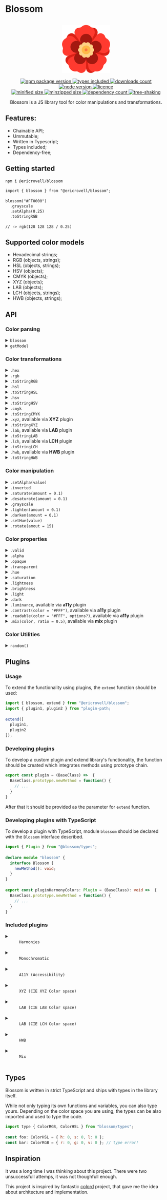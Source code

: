 # Blossom

<div align="center">
  <img src="./assets/logo.svg" alt="Flower" width="150px" style="padding: 1em">
</div>

<div align="center">
  <a href="https://www.npmjs.com/package/@ericrovell/blossom">
    <img alt="npm package version" src="https://badgen.net/npm/v/@ericrovell/blossom/" />
  </a>
  <a href="https://www.npmjs.com/package/@ericrovell/blossom">
    <img alt="types included" src="https://badgen.net/npm/types/@ericrovell/blossom/" />
  </a>
  <a href="https://www.npmjs.com/package/@ericrovell/blossom">
    <img alt="downloads count" src="https://badgen.net/npm/dt/@ericrovell/blossom/" />
  </a>
  <a href="https://www.npmjs.com/package/@ericrovell/blossom">
    <img alt="node version" src="https://badgen.net/npm/node/@ericrovell/blossom/" />
  </a>
  <a href="https://www.npmjs.com/package/@ericrovell/blossom">
    <img alt="licence" src="https://badgen.net/npm/license/@ericrovell/blossom/" />
  </a>
</div>

<div align="center">
  <a href="https://bundlephobia.com/package/@ericrovell/blossom">
    <img alt="minified size" src="https://badgen.net/bundlephobia/min/@ericrovell/blossom/" />
  </a>
  <a href="https://bundlephobia.com/package/@ericrovell/blossom">
    <img alt="minzipped size" src="https://badgen.net/bundlephobia/minzip/@ericrovell/blossom/" />
  </a>
  <a href="https://bundlephobia.com/package/@ericrovell/blossom">
    <img alt="dependency count" src="https://badgen.net/bundlephobia/dependency-count/@ericrovell/blossom/" />
  </a>
  <a href="https://bundlephobia.com/package/@ericrovell/blossom">
    <img alt="tree-shaking" src="https://badgen.net/bundlephobia/tree-shaking/@ericrovell/blossom/" />
  </a>
</div>

<p align="center">
Blossom is a JS library tool for color manipulations and transformations.
</p>

## Features:

- Chainable API;
- Ummutable;
- Written in Typescript;
- Types included;
- Dependency-free;

## Getting started

```
npm i @ericrovell/blossom
```

```
import { blossom } from "@ericrovell/blossom";

blossom("#FF0000")
  .grayscale
  .setAlpha(0.25)
  .toStringRGB

// -> rgb(128 128 128 / 0.25)
```

## Supported color models

- Hexadecimal strings;
- RGB (objects, strings);
- HSL (objects, strings);
- HSV (objects);
- CMYK (objects);
- XYZ (objects);
- LAB (objects);
- LCH (objects, strings);
- HWB (objects, strings);

## API

### Color parsing

<details>
  <summary>
    <code>blossom</code>
  </summary>
  
  Parses the given input and creates a new Blossom instance.

  ```js
  import { blossom } from "@ericrovell/blossom";

  // string input
  blossom("#ABC");
  blossom("#AABBCC");
  blossom("#ADCDEF12");
  blossom("rgb(100, 200, 255)");
  blossom("rgba(100, 200, 255, 0.5)");
  blossom("rgba(10% 20% 30% / 35%)");
  blossom("hsl(180, 78%, 87%)");
  blossom("hsla(180, 78%, 87%, 0.5)");
  blossom("hsla(180deg 78% 87% / 50%)");

  // object input
  blossom({ r: 12, g: 34, b: 56 });
  blossom({ r: 12, g: 34, b: 56, a: 1 });
  blossom({ h: 180, s: 50, l: 75 });
  blossom({ h: 180, s: 50, l: 75, a: 1 });
  blossom({ h: 180, s: 50, v: 65 });
  blossom({ h: 180, s: 50, v: 65, a: 1 });
  blossom({ c: 25, m: 50, k: 75, k: 100 });
  blossom({ c: 25, m: 50, k: 75, k: 100, a: 1 });
  ```
</details>

<details>
  <summary>
    <code>getModel</code>
  </summary>

  Parses a color and returns a color model name of the given input.

  ```js
    import { getModel } from "@ericrovell/blossom";

    getModel("#ADC123"); // -> "hex"
    getModel({ r: 13, g: 237, b: 162 }); // -> "rgb"
    getModel("hsl(180deg 50% 50%)"); // -> "hsl"
    getModel("Hi!"); // -> null
  ```
</details>

### Color transformations

<details>
  <summary>
    <code>.hex</code>
  </summary>

  Returns the hexadecimal representation of a color.
  Outputs the modern `#RRGGBBAA` opacity syntax for transparent colors.

  ```js
  blossom("rgb(0, 255, 0)").hex; // -> "#00FF00"
  blossom({ h: 300, s: 100, l: 50 }).hex; // -> "#FF00FF"
  blossom({ r: 255, g: 255, b: 255, a: 0 }).hex; // -> "#FFFFFF00"
  ```
</details>

<details>
  <summary>
    <code>.rgb</code>
  </summary>

  Returns the RGB color model object of a color.

  ```js
  blossom("#ff0000").rgb; // -> { r: 255, g: 0, b: 0, a: 1 }
  blossom({ h: 180, s: 100, l: 50, a: 0.5 }).rgb; // -> { r: 0, g: 255, b: 255, a: 0.5 }
  ```
</details>

<details>
  <summary>
    <code>.toStringRGB</code>
  </summary>

  Returns the RGB color model string of a color.
  Outputs the modern whitespace syntax.

  ```js
  blossom("#ff0000").toStringRGB; // -> "rgb(255 0 0)"
  blossom({ h: 180, s: 100, l: 50, a: 0.5 }).toStringRGB; // -> "rgb(0 255 255 / 0.5)"
  ```
</details>

<details>
  <summary>
    <code>.hsl</code>
  </summary>

  Returns the HSL color space object of a color.

  ```js
  blossom("#ffff00").hsl; // -> { h: 60, s: 100, l: 50, a: 1 }
  blossom("rgba(0, 0, 255, 0.5)").hsl; // -> { h: 240, s: 100, l: 50, a: 0.5 }
  ```
</details>

<details>
  <summary>
    <code>.toStringHSL</code>
  </summary>

  Returns the HSL color space string of a color.
  Outputs the modern whitespace syntax.

  ```js
  blossom("#ffff00").toStringHSL; // -> "hsl(60deg 100% 50%)"
  blossom("rgba(0, 0, 255, 0.5)").toStringHSL; // -> "hsl(240deg 100% 50% / 0.5)"
  ```
</details>

<details>
  <summary>
    <code>.hsv</code>
  </summary>

  Returns the HSV color space object of a color.

  ```js
  blossom("#ffff00").hsv; // -> { h: 60, s: 100, v: 100, a: 1 }
  blossom("rgba(0, 255, 255, 0.5)").hsv; // -> { h: 180, s: 100, v: 100, a: 1 }
  ```
</details>

<details>
  <summary>
    <code>.toStringHSV</code>
  </summary>

  Returns the HSV color space string of a color.
  Outputs the modern whitespace syntax.

  ```js
  blossom("#FFFF00").toStringHSV; // -> "hsc(60deg 100% 100%)"
  blossom("rgba(0, 0, 255, 0.5)").toStringHSV; // -> "hsc(240deg 100% 100% / 0.5)"
  ```
</details>

<details>
  <summary>
    <code>.cmyk</code>
  </summary>

  Returns the CMYK color space object of a color.

  ```js
  blossom("#FFFFFF").cmyk; // -> { c: 0, m: 0, y: 0, k: 0, a: 1 }
  blossom("#555AAA").cmyk; // -> { c: 50, m: 47, y: 0, k: 33, a: 1 }
  ```
</details>

<details>
  <summary>
    <code>.toStringCMYK</code>
  </summary>

  Returns the CMYK color space string of a color.

  ```js
  blossom("#FFFFFF").toStringCMYK; // -> device-cmyk(0% 0% 0% 0%){ c: 0, m: 0, y: 0, k: 0, a: 1 }
  blossom("#555AAA80").toStringCMYK; // -> device-cmyk(50% 47% 0 33% / 0.5)
  ```
</details>

<details>
  <summary>
    <code>.xyz</code>, available via <strong>XYZ</strong> plugin
  </summary>

  Returns the [CIE XYZ](https://www.sttmedia.com/colormodel-xyz) color space object of a color.

  ```js
  blossom("#FFFFFF").xyz; // -> { x: 95.047, y: 100, z: 108.883 a: 1 }
  blossom({ x: 0, y: 0, z: 0 }).hex; // -> "#000000"
  ```
</details>

<details>
  <summary>
    <code>.toStringXYZ</code>
  </summary>

  Returns the CIE XYZ color space string of a color.

  ```js
  blossom("#FFFFFF").toStringXYZ; // -> color(xyz 96.42 100 82.52)
  blossom("#555AAA80").toStringXYZ; // -> color(xyz 13.65 11.79 29.83 / 0.5)
  ```
</details>

<details>
  <summary>
    <code>.lab</code>, available via <strong>LAB</strong> plugin
  </summary>

  Returns the [CIE LAB](https://en.wikipedia.org/wiki/CIELAB_color_space) color space object of a color.

  ```js
  blossom("#FFFFFF").lab; // -> { l: 100, a: 0, b: 0, alpha: 1 }
  blossom("#123ABC").lab; // -> { l: 29.95, a: 29.48, b: -72.93, alpha: 1 }
  ```
</details>

<details>
  <summary>
    <code>.toStringLAB</code>
  </summary>

  Returns the CIE LAB color space string of a color.

  ```js
  blossom("#FFFFFF").toStringLAB; // -> lab(100% 0 0)
  blossom("#555AAA80").toStringLAB; // -> lab(40.88% 15.43 -44.4)
  ```
</details>

<details>
  <summary>
    <code>.lch</code>, available via <strong>LCH</strong> plugin
  </summary>

  Returns the [CIE LCH](https://lea.verou.me/2020/04/lch-colors-in-css-what-why-and-how/) color space object of a color.

  ```js
  blossom("#FFFFFF").lch; // -> { l: 100, c: 0, h: 0, a: 1 }
  blossom("#123ABC").lch; // -> { l: 29.95, c: 78.66, c: 292.01, alpha: 1 }
  ```
</details>

<details>
  <summary>
    <code>.toStringLCH</code>
  </summary>

  Returns the CIE LCH color space string of a color.

  ```js
  blossom("#FFFFFF").toStringLCH; // -> lch(100% 0 0)
  blossom("#555AAA80").toStringLCH; // -> lch(40.88% 47.01 289.16 / 0.5)
  ```
</details>

<details>
  <summary>
    <code>.hwb</code>, available via <strong>HWB</strong> plugin
  </summary>

  Returns the [HWB](https://en.wikipedia.org/wiki/HWB_color_model) color space object of a color.

  ```js
  blossom("#FFFFFF").hwb; // -> { h: 0, w: 100, b: 0, a: 1 }
  blossom("#123ABC").hwb; // -> { h: 226, w: 7, b: 26, a: 1 }
  ```
</details>

<details>
  <summary>
    <code>.toStringHWB</code>
  </summary>

  Returns the HWB color space string of a color.

  ```js
  blossom("#FFFFFF").toStringHWB; // -> hwb(0 100% 0%)
  blossom("#555AAA80").toStringHWB; // -> hwb(236 33% 33% / 0.5)
  ```
</details>

### Color manipulation

<details>
  <summary>
    <code>.setAlpha(value)</code>
  </summary>

  Changes the alpha channel value and returns a new `Blossom` instance.

  ```js
  blossom("rgb(0, 0, 0)")
    .setAlpha(0.5)
    .toStringRGB; // -> "rgb(0 0 0 / 0.5)"
  ```
</details>

<details>
  <summary>
    <code>.inverted</code>
  </summary>

  Creates a new `Blossom` instance with an inverted color.

  ```js
  blossom("#aabbcc")
    .inverted
    .hex; // -> "#554433"
  ```
</details>

<details>
  <summary>
    <code>.saturate(amount = 0.1)</code>
  </summary>

  Increases the HSL saturation of a color by the given amount.

  ```js
  blossom("#bf4040")
    .saturate(0.25)
    .hex; // -> "#df2020"

  blossom("hsl(0, 50%, 50%)")
    .saturate(0.5)
    .toStringHSL; // -> "hsl(0deg 100% 50%)"
  ```
</details>

<details>
  <summary>
    <code>.desaturate(amount = 0.1)</code>
  </summary>

  Decreases the HSL saturation of a color by the given amount.

  ```js
  blossom("#df2020")
    .saturate(0.25)
    .hex; // -> "#bf4040"

  blossom("hsl(0, 100%, 50%)")
    .saturate(0.5)
    .toStringHSL; // -> "hsl(0deg 50% 50%)"  
  ```
</details>

<details>
  <summary>
    <code>.grayscale</code>
  </summary>

  Creates a gray color with the same lightness as a source color.
  Same result as `.desaturate(1)`.

  ```js
  blossom("#bf4040")
    .grayscale
    .hex; // -> "#808080"

  blossom("hsl(0, 100%, 50%)")
    .grayscale
    .toStringHSL; // -> "hsl(0deg 0% 50%)"
  ```
</details>

<details>
  <summary>
    <code>.lighten(amount = 0.1)</code>
  </summary>

  Increases the HSL lightness of a color by the given amount.

  ```js
  blossom("#000000")
    .lighten(0.5)
    .hex; // -> "#808080"

  blossom("#223344")
    .lighten(0.3)
    .hex; // -> "#5580aa"

  blossom("hsl(0, 50%, 50%)")
    .lighten(0.5)
    .toStringHSL; // -> "hsl(0deg 50% 100%)"
  ```
</details>

<details>
  <summary>
    <code>.darken(amount = 0.1)</code>
  </summary>

  Decreases the HSL lightness of a color by the given amount.

  ```js
  blossom("#ffffff")
    .darken(0.5)
    .hex; // -> "#808080"

  blossom("#5580aa")
    .darken(0.3)
    .hex; // -> "#223344"

  blossom("hsl(0, 50%, 100%)")
    .lighten(0.5)
    .toStringHSL; // -> "hsl(0, 50%, 50%)"
  ```
</details>

<details>
  <summary>
    <code>.setHue(value)</code>
  </summary>

  Changes the hue value and returns a new `Blossom` instance.

  ```js
  blossom("hsl(90, 50%, 50%)")
    .setHue(180)
    .toStringHSL; // -> "hsl(180deg 50% 50%)"

  blossom("hsl(90, 50%, 50%)")
    .setHue(370)
    .toStringHSL; // -> "hsl(10deg 50% 50%)"
  ```
</details>

<details>
  <summary>
    <code>.rotate(amout = 15)</code>
  </summary>

  Increases the HSL hue value of a color by the given amount.

  ```js
  blossom("hsl(90, 50%, 50%)")
    .rotate(90)
    .toStringHSL; // -> "hsl(180deg 50% 50%)"

  blossom("hsl(90, 50%, 50%)")
    .rotate(-180)
    .toStringHSL; // -> "hsl(270deg 50% 50%)"
  ```
</details>

### Color properties

<details>
  <summary>
    <code>.valid</code>
  </summary>

  Returns a boolean indicating whether or not an input has been parsed successfully.
  On unsuccess, color value defaults to black without error.

  ```js
  blossom("#FFF").valid; // -> true
  blossom("#NaN").valid; // -> false
  blossom("hello").valid; // -> false
  blossom({ r: 0, g: 0, b: 0 }).valid; // -> true
  blossom({ r: 0, g: 0, v: 0 }).valid; // -> false
  ```
</details>

<details>
  <summary>
    <code>.alpha</code>
  </summary>

  Returns an alpha channel value of the color.

  ```js
  blossom("#FFFFFF").alpha; // -> 1
  blossom("rgba(50 100 150 / 0.5)").alpha; // -> 0.5
  ```
</details>

<details>
  <summary>
    <code>.opaque</code>
  </summary>

  Returns a boolean indicating whether or not a color is opaque.

  ```js
  blossom("#FFFFFF").opaque; // -> true
  blossom("rgba(50 100 150 / 0.5)").opaque; // -> false
  ```
</details>

<details>
  <summary>
    <code>.transparent</code>
  </summary>

  Returns a boolean indicating whether or not a color is transparent.

  ```js
  blossom("#FFFFFF").transparent; // -> false
  blossom("rgba(50 100 150 / 0.5)").transparent; // -> true
  ```
</details>

<details>
  <summary>
    <code>.hue</code>
  </summary>

  Returns the Hue value of the number on the color wheel.

  ```js
  blossom("hsl(90deg 50% 50%)").hue; // -> 90
  blossom("hsl(-10deg 50% 50%)").hue; // -> 350
  ```
</details>

<details>
  <summary>
    <code>.saturation</code>
  </summary>

  Returns the saturation value of the number.

  ```js
  blossom("hsl(90deg 50% 50%)").saturation; // -> 0.5
  blossom("hsl(-10deg 98% 50%)").saturation; // -> 0.98
  ```
</details>

<details>
  <summary>
    <code>.lightness</code>
  </summary>

  Returns the lightness value of the number.

  ```js
  blossom("hsl(90deg 50% 50%)").lightness; // -> 0.5
  blossom("hsl(-10deg 50% 46%)").lightness; // -> 0.46
  ```
</details>

<details>
  <summary>
    <code>.brightness</code>
  </summary>

  Returns the brightness of a color in range [0; 1].
  The calculation logic is modified from [Web Content Accessibility Guidelines](https://www.w3.org/TR/AERT/#color-contrast).

  ```js
  blossom("#000000").brightness; // -> 0
  blossom("#808080").brightness; // -> 0.5
  blossom("#FFFFFF").brightness; // -> 1
  ```
</details>

<details>
  <summary>
    <code>.light</code>
  </summary>

  A Boolean indicator whether or not a color is light (brightness >= 0.5).

  ```js
  blossom("#000000").light; // -> false
  blossom("#808080").light; // -> true
  blossom("#FFFFFF").light; // -> true
  ```
</details>

<details>
  <summary>
    <code>.dark</code>
  </summary>

  A Boolean indicator whether or not a color is dark (brightness < 0.5).

  ```js
  blossom("#000000").dark; // -> true
  blossom("#808080").dark; // -> false
  blossom("#FFFFFF").dark; // -> false
  ```
</details>

<details>
  <summary>
    <code>.luminance</code>, available via <strong>a11y</strong> plugin
  </summary>

  Returns the relative luminance of a color, normalized to range [0, 1] as from pure black to pure white according to [WCAG 2.0](https://www.w3.org/TR/WCAG20/#relativeluminancedef).

  ```js
  blossom("#000000").luminance; // 0
  blossom("#808080").luminance; // 0.22
  blossom("#ffffff").luminance; // 1
  ```
</details>

<details>
  <summary>
    <code>.contrast(color = "#FFF")</code>, available via <strong>a11y</strong> plugin
  </summary>

  Calculates a contrast ratio for a pair of colors.
  
  The luminance difference lies in range [1 (white on white), 21 (black on white)]. [WCAG](https://webaim.org/articles/contrast/) required a ratio at least 4.5 for normal text and 3:1 for large one.

  ```js
  blossom("#000000").contrast(); // 21 (black on white)
  blossom("#ffffff").contrast("#000000"); // 21 (white on black)
  blossom("#777777").contrast(); // 4.47 (gray on white)
  blossom("#ff0000").contrast(); // 3.99 (red on white)
  blossom("#0000ff").contrast("#ff000"); // 2.14 (blue on red)
  ```
</details>

<details>
  <summary>
    <code>.readable(color = "#FFF", options?)</code>, available via <strong>a11y</strong> plugin
  </summary>

  Checks that a background and text color pair is readable according to [WCAG 2.0 Contrast and Color Requirements](https://webaim.org/articles/contrast/).

  ```js
  blossom("#000000").isReadable(); // true (normal black text on white bg conforms to WCAG AA)
  blossom("#777777").isReadable(); // false (normal gray text on white bg conforms to WCAG AA)
  blossom("#ffffff").isReadable("#000000"); // true (normal white text on black bg conforms to WCAG AA)
  blossom("#e60000").isReadable("#ffff47", { level: "AAA" }); // false (normal red text on yellow bg does not conform to WCAG AAA)
  blossom("#e60000").isReadable("#ffff47", { level: "AAA", size: "large" }); // true (large red text on yellow bg conforms to WCAG AAA)
  ```
</details>

<details>
  <summary>
    <code>.mix(color, ratio = 0.5)</code>, available via <strong>mix</strong> plugin
  </summary>

  Produces a mixture of two colors and returns the result as new `Blossom` instance. Mix produced using [CIE LAB](https://en.wikipedia.org/wiki/CIELAB_color_space) color space.

  ```js
  import { colord, extend } from "blossom";
  import pluginMix from "@ericrovell/blossom/plugins/mix";

  extend([ mixPlugin ]);

  blossom("#FFFFFF").mix("#000000").hex; // -> "#777777"
  blossom("#800080").mix("#DDA0DD").hex; // -> "#AF5CAE"
  blossom("#CD853F").mix("#EEE8AA", 0.6).hex; // -> "#E3C07E"
  blossom("#008080").mix("#808000", 0.35).hex; // -> "#50805D"
  ```
</details>

### Color Utilities

<details>
  <summary>
    <code>random()</code>
  </summary>

  Creates new instance with a random color.

  ```js
  import { random } from "@ericrovell/blossom";

  random().hex; // -> "#01C8EC"
  random().setAlpha(0.5).rgb; // -> { r: 13, g: 237, b: 162, a: 0.5 }
  ```
</details>

## Plugins

### Usage

To extend the functionality using plugins, the `extend` function should be used:

```js
import { blossom, extend } from "@ericrovell/blossom";
import { plugin1, plugin2 } from "plugin-path;

extend([
  plugin1,
  plugin2
]);
```

### Developing plugins

To develop a custom plugin and extend library's functionality, the function should be created which integrates methods using prototype chain.

```js
export const plugin = (BaseClass) =>  {
  BaseClass.prototype.newMethod = function() {
    // ...
  }
}
```

After that it should be provided as the parameter for `extend` function.

### Developing plugins with TypeScript

To develop a plugin with TypeScript, module `blossom` should be declared with the `Blossom` interface described.

```ts
import { Plugin } from "@blossom/types";

declare module "blossom" {
  interface Blossom {
    newMethod(): void;
  }
}

export const pluginHarmonyColors: Plugin = (BaseClass): void =>  {
  BaseClass.prototype.newMethod = function() {
    // ...
  }
}
```

### Included plugins

<details>
  <summary>
    <code>
      Harmonies
    </code>
  </summary>

  Provides functionatity to generate [harmony colors](https://en.wikipedia.org/wiki/Harmony_(color)).

  Available harmony pallets:

  - analogous;
  - complimentary;
  - double-split-comlimentary;
  - rectangle;
  - tetradic;
  - triadic;
  - split-complimentary;

  ```js
  import { blossom, extends } from "@ericrovell/blossom";
  import { pluginHarmonies } from "blossom/plugins/harmonies";

  extend([ pluginHarmonies ]);

  const color = blossom("FF0000");

  color.harmonies("analogous")
    .map(color => color.hex); // -> [ "#FF0080", "#FF0000", "#FF8000"]
  color.harmonies("complimentary")
    .map(color => color.hex); // -> [ "#FF0000", "#00FFFF" ]
  color.harmonies("double-split-complimentary")
    .map(color => color.hex); // -> [ "#FF0080", "#FF0000", "#FF8000", "#00FF80", "#0080FF" ]
  color.harmonies("rectangle")
    .map(color => color.hex); // -> [ "#FF0000", "#FFFF00", "#00FFFF", "#0000FF" ]
  color.harmonies("tetradic")
    .map(color => color.hex); // -> [ "#FF0000", "#80FF00", "#00FFFF", "#8000FF" ]
  color.harmonies("triadic"  )
    .map(color => color.hex); // -> [ "#FF0000", "#00FF00", "#0000FF" ]
  color.harmonies("split-complimentary")
    .map(color => color.hex); // -> [ "#FF0000", "#00FF80", "#0080FF" ]
  ```

  Harmony color schemes type is available for import:

  ```ts
  import type { Harmony } from "@ericrovell/blossom/plugins/harmonies";
  
  const harmony: Harmony = "analogous";
  const notHarmony: Harmony = "round"; // TypeError
  ```
</details>

<details>
  <summary>
    <code>
      Monochromatic
    </code>
  </summary>

  Provides functionatity to generate [monochromatic colors](https://en.wikipedia.org/wiki/Monochromatic_color) as:

  - Tints;
  - Shades;
  - Tones.

  ```js
  import { blossom, extends } from "@ericrovell/blossom";
  import { pluginMonochromatic } from "blossom/plugins/monochromatic";

  extend([ pluginMonochromatic ]);

  const color = blossom("FF0000");

  color.tints(4).map(tint => tint.hex); // -> [ "#FF0000", "#FF4242", "#FF8585", "#FFC7C7", "#FFFFFF" ]
  color.shades(4).map(shade => shade.hex); // -> [ "#FF0000", "#BD0000", "#7A0000", "#380000", "#000000" ]
  color.tones(4).map(tone => tone.hex); // -> [ "#FF0000", "#DF2020", "#BF4040", "#9F6060", "#808080" ]
  ```

  The original color is always included as first palette item.

  If there is not enough space between colors to generate **required** number of colors, less number of colors will be generated. For example, generating 10 shades for `#050505` is not practical as `#000000` is too close and all shades will be indistinguishable:

  ```js
  import { blossom, extends } from "@ericrovell/blossom";
  import { pluginMonochromatic } from "blossom/plugins/monochromatic";

  extend([ pluginMonochromatic ]);

  blossom("#FAFAFA").tints(10).map(tint => tint.hex); // -> [ "#FAFAFA", "#FDFDFD", "#FFFFFF" ]
  blossom("#050505").shades(10).map(shade => shade.hex); // -> [ "#050505", "#020202", "#000000" ]
  blossom("#827D7D").tones(10).map(tone => tone.hex); // -> [ "#827D7D", "#817E7E", "#808080" ]
  ```
</details>

<details>
  <summary>
    <code>
      A11Y (Accessibility)
    </code>
  </summary>

  Adds accessibility and color contrast utilities working according to [Web Content Accessibility Guidelines 2.0](https://www.w3.org/TR/WCAG20/).

  ```js
  import { blossom, extend } from "@ericrovell/blossom";
  import { pluginA11Y } from "@ericrovell/blossom/plugins/a11y";

  extend([ pluginA11Y ]);

  blossom("#000000").luminance; // 0
  blossom("#CCDDEE").luminance; // 0.71
  blossom("#FFFFFF").luminance; // 1

  blossom("#000000").contrast(); // 21 (black on white)
  blossom("#FFFFFF").contrast("#000000"); // 21 (white on black)
  blossom("#0000ff").contrast("#FF000"); // 2.14 (blue on red)

  blossom("#000000").readable(); // true (black on white)
  blossom("#FFFFFF").readable("#000000"); // true (white on black)
  blossom("#777777").readable(); // false (gray on white)
  blossom("#E60000").readable("#FFFF47"); // true (normal red text on yellow bg conforms to WCAG AA)
  blossom("#E60000").readable("#FFFF47", { level: "AAA" }); // false (normal red text on yellow bg does not conform to WCAG AAA)
  blossom("#E60000").readable("#FFFF47", { level: "AAA", size: "large" }); // true (large red text on yellow bg conforms to WCAG AAA)
  ```

</details>

<details>
  <summary>
    <code>
      XYZ (CIE XYZ Color space)
    </code>
  </summary>

  Adds support of [CIE XYZ](https://www.sttmedia.com/colormodel-xyz) color model.

  ```js
  import { blossom, extend } from "@ericrovell/blossom";
  import { pluginXYZ } from "@ericrovell/blossom/plugins/xyz";

  extend([ pluginXYZ ]);

  blossom("#FFFFFF").xyz; // -> { x: 95.047, y: 100, z: 108.883, a: 1 }
  blossom({ x: 0, y: 0, z: 0 }).hex; // -> "#000000"
  ```

</details>

<details>
  <summary>
    <code>
      LAB (CIE LAB Color space)
    </code>
  </summary>

  Adds support of [CIE LAB](https://en.wikipedia.org/wiki/CIELAB_color_space) color model.

  ```js
  import { blossom, extend } from "@ericrovell/blossom";
  import { pluginLAB } from "@ericrovell/blossom/plugins/lab";

  extend([ pluginLAB ]);

  blossom({ l: 29.95, a: 29.48, b: -72.93 }).hex; // "#123ABC"
  blossom("#FFFFFF").lab; // { l: 100, a: 0, b: 0, alpha: 1 }
  ```

</details>

<details>
  <summary>
    <code>
      LAB (CIE LCH Color space)
    </code>
  </summary>

  Adds support of [CIE LCH](https://lea.verou.me/2020/04/lch-colors-in-css-what-why-and-how/) color model.

  ```js
  import { blossom, extend } from "@ericrovell/blossom";
  import { pluginLCH } from "@ericrovell/blossom/plugins/lch";

  extend([ pluginLCH ]);

  blossom({ l: 29.95, a: 29.48, b: 40.21 }).hex; // "#6B372A"
  blossom("#FFFFFF").lab; // { l: 100, c: 0, h: 0, a: 1 }
  ```

</details>

<details>
  <summary>
    <code>
      HWB
    </code>
  </summary>

  Adds support of [HWB](https://en.wikipedia.org/wiki/HWB_color_model) color model.

  ```js
  import { blossom, extend } from "@ericrovell/blossom";
  import { pluginHWB } from "@ericrovell/blossom/plugins/hwb";

  extend([ pluginHWB ]);

  blossom({h: 236, w: 33, b: 33 }).hex; // "#555AAA"
  blossom("#FFFFFF").hwb; // { h: 0, w: 100, b: 0 }
  ```

</details>

<details>
  <summary>
    <code>
      Mix
    </code>
  </summary>

  Adds support for mixing colors. Mixture is produced using [CIE LAB](https://en.wikipedia.org/wiki/CIELAB_color_space) color space.

  ```js
  import { colord, extend } from "blossom";
  import pluginMix from "@ericrovell/blossom/plugins/mix";

  extend([ mixPlugin ]);

  blossom("#FFFFFF").mix("#000000").hex; // -> "#777777"
  blossom("#800080").mix("#DDA0DD").hex; // -> "#AF5CAE"
  blossom("#CD853F").mix("#EEE8AA", 0.6).hex; // -> "#E3C07E"
  blossom("#008080").mix("#808000", 0.35).hex; // -> "#50805D"
  ```

</details>

## Types

Blossom is written in strict TypeScript and ships with types in the library itself.

While not only typing its own functions and variables, you can also type yours. Depending on the color space you are using, the types can be also imported and used to type the code.

```js
import type { ColorRGB, ColorHSL } from "blossom/types";

const foo: ColorHSL = { h: 0, s: 0, l: 0 };
const bar: ColorRGB = { r: 0, g: 0, v: 0 }; // type error!
```

## Inspiration

It was a long time I was thinking about this project. There were two unsuccessfull attemps, it was not thoughfull enough.

This project is inspired by fantastic [colord](https://github.com/omgovich/colord) project, that gave me the idea about architecture and implementation.